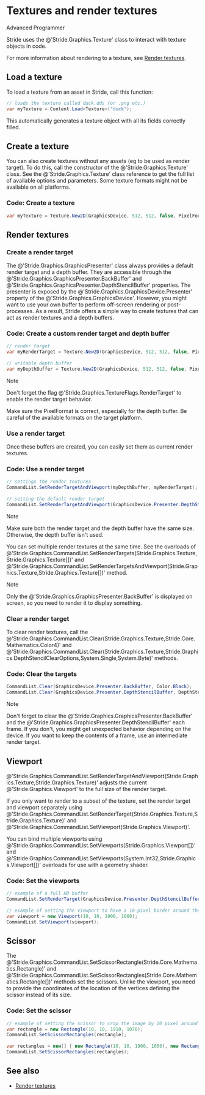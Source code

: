 # Textures and render textures

<span class="badge text-bg-primary">Advanced</span>
<span class="badge text-bg-success">Programmer</span>

Stride uses the @'Stride.Graphics.Texture' class to interact with texture objects in code.

For more information about rendering to a texture, see [Render textures](../graphics-compositor/render-textures.md).

## Load a texture

To load a texture from an asset in Stride, call this function:

```cs
// loads the texture called duck.dds (or .png etc.)
var myTexture = Content.Load<Texture>("duck");
```

This automatically generates a texture object with all its fields correctly filled.

## Create a texture

You can also create textures without any assets (eg to be used as render target). To do this, call the constructor of the @'Stride.Graphics.Texture' class. See the @'Stride.Graphics.Texture' class reference to get the full list of available options and parameters. Some texture formats might not be available on all platforms.

### Code: Create a texture

```cs
var myTexture = Texture.New2D(GraphicsDevice, 512, 512, false, PixelFormat.R8G8B8A8_UNorm, TextureFlags.ShaderResource);
```

## Render textures

### Create a render target

The @'Stride.Graphics.GraphicsPresenter' class always provides a default render target and a depth buffer. They are accessible through the @'Stride.Graphics.GraphicsPresenter.BackBuffer' and @'Stride.Graphics.GraphicsPresenter.DepthStencilBuffer' properties. The presenter is exposed by the @'Stride.Graphics.GraphicsDevice.Presenter' property of the @'Stride.Graphics.GraphicsDevice'. However, you might want to use your own buffer to perform off-screen rendering or post-processes. As a result, Stride offers a simple way to create textures that can act as render textures and a depth buffers.

### Code: Create a custom render target and depth buffer

```cs
// render target
var myRenderTarget = Texture.New2D(GraphicsDevice, 512, 512, false, PixelFormat.R8G8B8A8_UNorm, TextureFlags.ShaderResource | TextureFlags.RenderTarget);
 
// writable depth buffer
var myDepthBuffer = Texture.New2D(GraphicsDevice, 512, 512, false, PixelFormat.D16_UNorm, TextureFlags.DepthStencil);
```

>[!Note]
>Don't forget the flag @'Stride.Graphics.TextureFlags.RenderTarget' to enable the render target behavior.
>
>Make sure the PixelFormat is correct, especially for the depth buffer. Be careful of the available formats on the target platform.

### Use a render target

Once these buffers are created, you can easily set them as current render textures.

### Code: Use a render target

```cs
// settings the render textures
CommandList.SetRenderTargetAndViewport(myDepthBuffer, myRenderTarget);
 
// setting the default render target
CommandList.SetRenderTargetAndViewport(GraphicsDevice.Presenter.DepthStencilBuffer, GraphicsDevice.Presenter.BackBuffer);
```

>[!Note]
>Make sure both the render target and the depth buffer have the same size. Otherwise, the depth buffer isn't used.

You can set multiple render textures at the same time. See the overloads of @'Stride.Graphics.CommandList.SetRenderTargets(Stride.Graphics.Texture,Stride.Graphics.Texture[])' and @'Stride.Graphics.CommandList.SetRenderTargetsAndViewport(Stride.Graphics.Texture,Stride.Graphics.Texture[])' method.

>[!Note]
>Only the @'Stride.Graphics.GraphicsPresenter.BackBuffer' is displayed on screen, so you need to render it to display something.

### Clear a render target

To clear render textures, call the @'Stride.Graphics.CommandList.Clear(Stride.Graphics.Texture,Stride.Core.Mathematics.Color4)' and @'Stride.Graphics.CommandList.Clear(Stride.Graphics.Texture,Stride.Graphics.DepthStencilClearOptions,System.Single,System.Byte)' methods.

### Code: Clear the targets

```cs
CommandList.Clear(GraphicsDevice.Presenter.BackBuffer, Color.Black);
CommandList.Clear(GraphicsDevice.Presenter.DepthStencilBuffer, DepthStencilClearOptions.DepthBuffer); // only clear the depth buffer
```

>[!Note]
>Don't forget to clear the @'Stride.Graphics.GraphicsPresenter.BackBuffer' and the @'Stride.Graphics.GraphicsPresenter.DepthStencilBuffer' each frame. If you don't, you might get unexpected behavior depending on the device. If you want to keep the contents of a frame, use an intermediate render target.

## Viewport

@'Stride.Graphics.CommandList.SetRenderTargetAndViewport(Stride.Graphics.Texture,Stride.Graphics.Texture)' adjusts the current @'Stride.Graphics.Viewport' to the full size of the render target.

If you only want to render to a subset of the texture, set the render target and viewport separately using @'Stride.Graphics.CommandList.SetRenderTarget(Stride.Graphics.Texture,Stride.Graphics.Texture)' and @'Stride.Graphics.CommandList.SetViewport(Stride.Graphics.Viewport)'.

You can bind multiple viewports using @'Stride.Graphics.CommandList.SetViewports(Stride.Graphics.Viewport[])' and @'Stride.Graphics.CommandList.SetViewports(System.Int32,Stride.Graphics.Viewport[])' overloads for use with a geometry shader.

### Code: Set the viewports

```cs
// example of a full HD buffer
CommandList.SetRenderTarget(GraphicsDevice.Presenter.DepthStencilBuffer, GraphicsDevice.Presenter.BackBuffer); // no viewport set
 
// example of setting the viewport to have a 10-pixel border around the image in a full HD buffer (1920x1080)
var viewport = new Viewport(10, 10, 1900, 1060);
CommandList.SetViewport(viewport);
```

## Scissor

The @'Stride.Graphics.CommandList.SetScissorRectangle(Stride.Core.Mathematics.Rectangle)' and @'Stride.Graphics.CommandList.SetScissorRectangles(Stride.Core.Mathematics.Rectangle[])' methods set the scissors. Unlike the viewport, you need to provide the coordinates of the location of the vertices defining the scissor instead of its size.

### Code: Set the scissor

```cs
// example of setting the scissor to crop the image by 10 pixel around it in a full hd buffer (1920x1080)
var rectangle = new Rectangle(10, 10, 1910, 1070);
CommandList.SetScissorRectangles(rectangle);
 
var rectangles = new[] { new Rectangle(10, 10, 1900, 1060), new Rectangle(0, 0, 256, 256) };
CommandList.SetScissorRectangles(rectangles);
```

## See also

* [Render textures](../graphics-compositor/render-textures.md)
